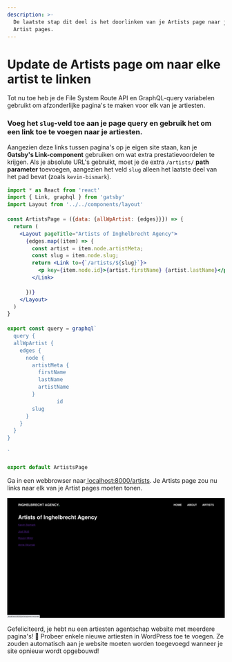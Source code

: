 ```yaml
---
description: >-
  De laatste stap dit deel is het doorlinken van je Artists page naar je aparte
  Artist pages.
---
```


# Update de Artists page om naar elke artist te linken

Tot nu toe heb je de File System Route API en GraphQL-query variabelen gebruikt om afzonderlijke pagina's te maken voor elk van je artiesten.

### Voeg het `slug`-veld toe aan je page query en gebruik het om een link toe te voegen naar je artiesten.

Aangezien deze links tussen pagina's op je eigen site staan, kan je **Gatsby's Link-component** gebruiken om wat extra prestatievoordelen te krijgen. Als je absolute URL's gebruikt, moet je de extra `/artists/` **path parameter** toevoegen, aangezien het veld `slug` alleen het laatste deel van het pad bevat \(zoals `kevin-bismark`\).

```jsx
import * as React from 'react'
import { Link, graphql } from 'gatsby'
import Layout from '../../components/layout'

const ArtistsPage = ({data: {allWpArtist: {edges}}}) => {
  return (
    <Layout pageTitle="Artists of Inghelbrecht Agency">
      {edges.map((item) => {
        const artist = item.node.artistMeta;
        const slug = item.node.slug;
        return <Link to={`/artists/${slug}`}>
          <p key={item.node.id}>{artist.firstName} {artist.lastName}</p>
        </Link>
        
      })}
    </Layout>
  )
}

export const query = graphql`
  query {
  allWpArtist {
    edges {
      node {
        artistMeta {
          firstName
          lastName
          artistName
        }
				id
        slug
      }
    }
  }
}

`

export default ArtistsPage
```

Ga in een webbrowser naar[ localhost:8000/artists](http://localhost:8000/artists). Je Artists page zou nu links naar elk van je Artist pages moeten tonen.

![](../../.gitbook/assets/image%20%2873%29.png)

Gefeliciteerd, je hebt nu een artiesten agentschap website met meerdere pagina's! 🎉 Probeer enkele nieuwe artiesten in WordPress toe te voegen. Ze zouden automatisch aan je website moeten worden toegevoegd wanneer je site opnieuw wordt opgebouwd!

